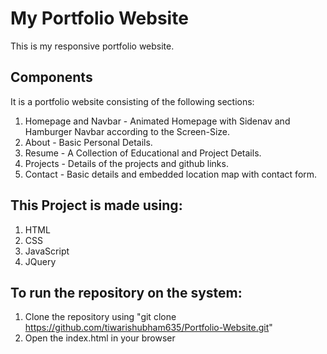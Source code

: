 # My Portfolio Website  
This is my responsive portfolio website.

 ## Components
 It is a portfolio website consisting of the following sections:
  1. Homepage and Navbar - Animated Homepage with Sidenav and Hamburger Navbar according to the Screen-Size.
  2. About - Basic Personal Details.
  3. Resume - A Collection of Educational and Project Details.
  4. Projects - Details of the projects and github links.
  5. Contact - Basic details and embedded location map with contact form.

## This Project is made using:
   1. HTML
   2. CSS
   3. JavaScript
   4. JQuery
   
 ## To run the repository on the system:
   1. Clone the repository using "git clone https://github.com/tiwarishubham635/Portfolio-Website.git"
   2. Open the index.html in your browser
